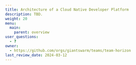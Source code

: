 ```yaml
---
title: Architecture of a Cloud Native Developer Platform
description: TBD.
weight: 20
menu:
  main:
    parent: overview
user_questions:
  - ?
owner:
  - https://github.com/orgs/giantswarm/teams/team-horizon
last_review_date: 2024-03-12
---
```

